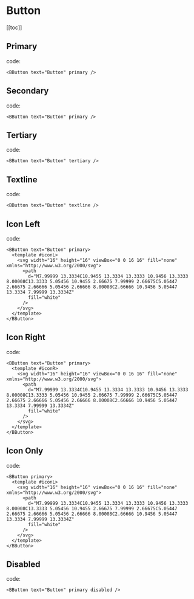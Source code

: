 <script setup>
import '../src/components/index.scss'
import BButton from '../src/components/button/BButton.vue'

const card = {margin: '20px 0', padding: "20px", display: "flex", gap: "8px", border: '1px solid #ddd', borderRadius: '5px', lineHeight: 'initial'}
</script>

# Button

[[toc]]

## Primary

<div :style="card">
  <BButton text="Button" primary />
</div>

code:

```vue
<BButton text="Button" primary />
```

## Secondary

<div :style="card">
  <BButton text="Button" />
</div>

code:

```vue
<BButton text="Button" primary />
```

## Tertiary

<div :style="card">
  <BButton text="Button" tertiary />
</div>

code:

```vue
<BButton text="Button" tertiary />
```

## Textline

<div :style="card">
  <BButton text="Button" textline />
</div>

code:

```vue
<BButton text="Button" textline />
```

## Icon Left

<div :style="card">
  <BButton text="Button" primary>
    <template #iconL>
      <svg width="16" height="16" viewBox="0 0 16 16" fill="none" xmlns="http://www.w3.org/2000/svg">
        <path
          d="M7.99999 13.3334C10.9455 13.3334 13.3333 10.9456 13.3333 8.00008C13.3333 5.05456 10.9455 2.66675 7.99999 2.66675C5.05447 2.66675 2.66666 5.05456 2.66666 8.00008C2.66666 10.9456 5.05447 13.3334 7.99999 13.3334Z"
          fill="white"
        />
      </svg>
    </template>
  </BButton>
</div>

code:

```vue
<BButton text="Button" primary>
  <template #iconL>
    <svg width="16" height="16" viewBox="0 0 16 16" fill="none" xmlns="http://www.w3.org/2000/svg">
      <path
        d="M7.99999 13.3334C10.9455 13.3334 13.3333 10.9456 13.3333 8.00008C13.3333 5.05456 10.9455 2.66675 7.99999 2.66675C5.05447 2.66675 2.66666 5.05456 2.66666 8.00008C2.66666 10.9456 5.05447 13.3334 7.99999 13.3334Z"
        fill="white"
      />
    </svg>
  </template>
</BButton>
```

## Icon Right

<div :style="card">
  <BButton text="Button" primary>
    <template #iconR>
      <svg width="16" height="16" viewBox="0 0 16 16" fill="none" xmlns="http://www.w3.org/2000/svg">
        <path
          d="M7.99999 13.3334C10.9455 13.3334 13.3333 10.9456 13.3333 8.00008C13.3333 5.05456 10.9455 2.66675 7.99999 2.66675C5.05447 2.66675 2.66666 5.05456 2.66666 8.00008C2.66666 10.9456 5.05447 13.3334 7.99999 13.3334Z"
          fill="white"
        />
      </svg>
    </template>
  </BButton>
</div>

code:

```vue
<BButton text="Button" primary>
  <template #iconR>
    <svg width="16" height="16" viewBox="0 0 16 16" fill="none" xmlns="http://www.w3.org/2000/svg">
      <path
        d="M7.99999 13.3334C10.9455 13.3334 13.3333 10.9456 13.3333 8.00008C13.3333 5.05456 10.9455 2.66675 7.99999 2.66675C5.05447 2.66675 2.66666 5.05456 2.66666 8.00008C2.66666 10.9456 5.05447 13.3334 7.99999 13.3334Z"
        fill="white"
      />
    </svg>
  </template>
</BButton>
```

## Icon Only

<div :style="card">
  <BButton primary>
    <template #iconL>
      <svg width="16" height="16" viewBox="0 0 16 16" fill="none" xmlns="http://www.w3.org/2000/svg">
        <path
          d="M7.99999 13.3334C10.9455 13.3334 13.3333 10.9456 13.3333 8.00008C13.3333 5.05456 10.9455 2.66675 7.99999 2.66675C5.05447 2.66675 2.66666 5.05456 2.66666 8.00008C2.66666 10.9456 5.05447 13.3334 7.99999 13.3334Z"
          fill="white"
        />
      </svg>
    </template>
  </BButton>
</div>

code:

```vue
<BButton primary>
  <template #iconL>
    <svg width="16" height="16" viewBox="0 0 16 16" fill="none" xmlns="http://www.w3.org/2000/svg">
      <path
        d="M7.99999 13.3334C10.9455 13.3334 13.3333 10.9456 13.3333 8.00008C13.3333 5.05456 10.9455 2.66675 7.99999 2.66675C5.05447 2.66675 2.66666 5.05456 2.66666 8.00008C2.66666 10.9456 5.05447 13.3334 7.99999 13.3334Z"
        fill="white"
      />
    </svg>
  </template>
</BButton>
```

## Disabled

<div :style="card">
  <BButton text="Button" primary disabled />
</div>

code:

```vue
<BButton text="Button" primary disabled />
```
